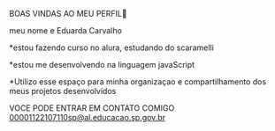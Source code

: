 BOAS VINDAS AO MEU PERFIL🥰

meu nome e Eduarda Carvalho

*estou fazendo curso no alura, estudando do scaramelli

*estou me desenvolvendo na linguagem javaScript

*Utilizo esse espaço para minha organizaçao e compartilhamento dos meus projetos desenvolvidos

VOCE PODE ENTRAR EM CONTATO COMIGO
00001122107110sp@al.educacao.sp.gov.br


<!--
**dudinha93/dudinha93** is a ✨ _special_ ✨ repository because its `README.md` (this file) appears on your GitHub profile.

Here are some ideas to get you started:

BOAS VINDAS AO MEU PERFIL🥰

meu nome e Eduarda Carvalho
*estou fazendo curso no alura, estudando do scaramelli
*estou me desenvolvendo na linguagem javaScript
*Utilizo esse espaço para minha organizaçao e compartilhamento dos meus projetos desenvolvidos

VOCE PODE ENTRAR EM CONTATO COMIGO
00001122107110sp@al.educacao.sp.gov.br
